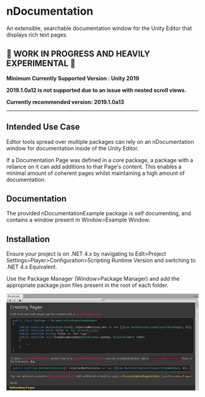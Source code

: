 # nDocumentation
An extensible, searchable documentation window for the Unity Editor that displays rich text pages.

## 🚨 WORK IN PROGRESS AND HEAVILY EXPERIMENTAL 🚨

**Minimum Currently Supported Version : Unity 2019**

**2019.1.0a12 is not supported due to an issue with nested scroll views.**

**Currently recommended version: 2019.1.0a13**

----
## Intended Use Case
Editor tools spread over multiple packages can rely on an nDocumentation window for documentation inside of the Unity Editor.

If a Documentation Page was defined in a core package, a package with a reliance on it can add additions to that Page's content. This enables a minimal amount of coherent pages whilst maintaining a high amount of documentation.

## Documentation
The provided nDocumentationExample package is self documenting, and contains a window present in Window>Example Window. 

## Installation
Ensure your project is on .NET 4.x by navigating to Edit>Project Settings>Player>Configuration>Scripting Runtime Version and switching to .NET 4.x Equivalent.

Use the Package Manager (Window>Package Manager) and add the appropriate package.json files present in the root of each folder.

![Example Window](Example.png)